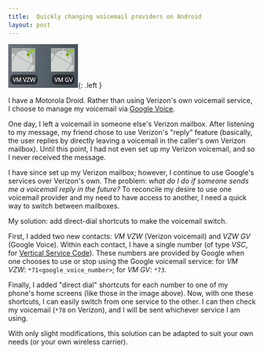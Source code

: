 ```yaml
---
title:  Quickly changing voicemail providers on Android
layout: post
---
```

![](/imgs/vmswitch.png){: .left }

I have a Motorola Droid. Rather than using Verizon's own voicemail service, I choose to manage
my voicemail via [Google Voice][google_voice].

One day, I left a voicemail in someone else's Verizon mailbox. After listening to my message,
my friend chose to use Verizon's "reply" feature (basically, the user replies by directly leaving
a voicemail in the caller's own Verizon mailbox). Until this point, I had not even set up my Verizon
voicemail, and so I never received the message.

I have since set up my Verizon mailbox; however, I continue to use Google's services over Verizon's
own. The problem: *what do I do if someone sends me a voicemail reply in the future?* To reconcile
my desire to use one voicemail provider and my need to have access to another, I need a quick way
to switch between mailboxes.

My solution: add direct-dial shortcuts to make the voicemail switch.

First, I added two new contacts: _VM VZW_ (Verizon voicemail) and _VZW GV_ (Google Voice). Within
each contact, I have a single number (of type _VSC_, for [Vertical Service Code][vsc]). These
numbers are provided by Google when one chooses to use or stop using the Google voicemail service:
for _VM VZW_: `*71<google_voice_number>`; for _VM GV_: `*73`.

Finally, I added "direct dial" shortcuts for each number to one of my phone's home screens (like
those in the image above). Now, with one these shortcuts, I can easily switch from one service
to the other. I can then check my voicemail (`*78` on Verizon), and I will be sent whichever
service I am using.

With only slight modifications, this solution can be adapted to suit your own needs (or your own
wireless carrier).

[google_voice]: https://voice.google.com/
[vsc]:          https://en.wikipedia.org/wiki/Vertical_service_code
